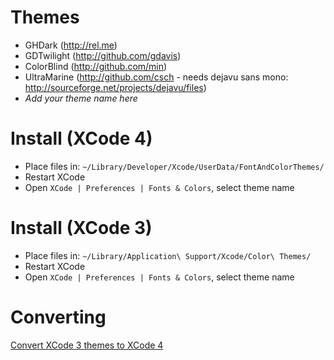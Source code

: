 # Themes

 * GHDark (http://rel.me)
 * GDTwilight (http://github.com/gdavis)
 * ColorBlind (http://github.com/min)
 * UltraMarine (http://github.com/csch - needs dejavu sans mono: http://sourceforge.net/projects/dejavu/files)
 * _Add your theme name here_

# Install (XCode 4)

 * Place files in: `~/Library/Developer/Xcode/UserData/FontAndColorThemes/`
 * Restart XCode
 * Open `XCode | Preferences | Fonts & Colors`, select theme name

# Install (XCode 3)

 * Place files in: `~/Library/Application\ Support/Xcode/Color\ Themes/`
 * Restart XCode
 * Open `XCode | Preferences | Fonts & Colors`, select theme name
 
# Converting 

[Convert XCode 3 themes to XCode 4](http://digitalflapjack.com/blog/2011/jan/24/xcodedpthemes/)
